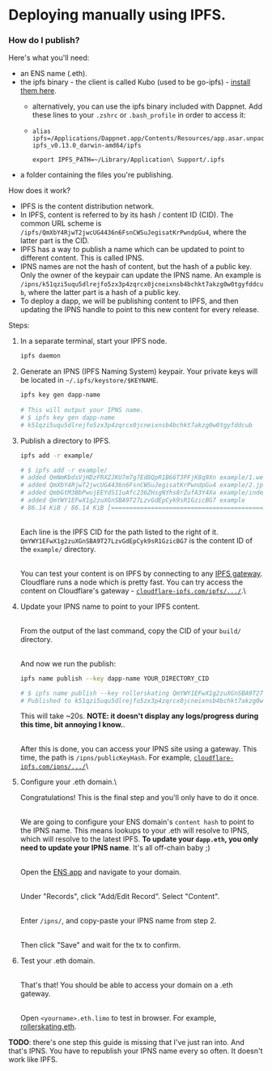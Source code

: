 # Deploying manually using IPFS.

### How do I publish?

Here's what you'll need:

* an ENS name (.eth).
* the ipfs binary - the client is called Kubo (used to be go-ipfs) - [install them here](https://dist.ipfs.tech/#kubo).
  * alternatively, you can use the ipfs binary included with Dappnet. Add these lines to your `.zshrc` or `.bash_profile` in order to access it:
  *   ```
      alias ipfs=/Applications/Dappnet.app/Contents/Resources/app.asar.unpacked/vendor/ipfs/go-ipfs_v0.13.0_darwin-amd64/ipfs
      ```

      ```
      export IPFS_PATH=~/Library/Application\ Support/.ipfs
      ```
* a folder containing the files you're publishing.

How does it work?

* IPFS is the content distribution network.
* In IPFS, content is referred to by its hash / content ID (CID). The common URL scheme is `/ipfs/QmXbY4RjwT2jwcUG4436n6FsnCWSuJegisatKrPwndpGu4`, where the latter part is the CID.
* IPFS has a way to publish a name which can be updated to point to different content. This is called IPNS.
* IPNS names are not the hash of content, but the hash of a public key. Only the owner of the keypair can update the IPNS name. An example is `/ipns/k51qzi5uqu5dlrejfo5zx3p4zqrcx0jcneixnsb4bchkt7akzg0w0tgyfddcub`, where the latter part is a hash of a public key.
* To deploy a dapp, we will be publishing content to IPFS, and then updating the IPNS handle to point to this new content for every release.

Steps:

1.  In a separate terminal, start your IPFS node.

    ```sh
    ipfs daemon
    ```
2.  Generate an IPNS (IPFS Naming System) keypair. Your private keys will be located in `~/.ipfs/keystore/$KEYNAME`.

    ```sh
    ipfs key gen dapp-name
     
    # This will output your IPNS name.
    # $ ipfs key gen dapp-name
    # k51qzi5uqu5dlrejfo5zx3p4zqrcx0jcneixnsb4bchkt7akzg0w0tgyfddcub
    ```
3.  Publish a directory to IPFS.

    ```sh
    ipfs add -r example/

    # $ ipfs add -r example/
    # added QmNmKbdsVjHDzFRXZJKU7m7g7Ed8QpR1B66T3PFjK8q9Xn example/1.webp
    # added QmXbY4RjwT2jwcUG4436n6FsnCWSuJegisatKrPwndpGu4 example/2.jpg
    # added QmbGtM3BbPwujEEYdS11uAfc236ZHsgNYhs8rZufA3Y4Xa example/index.html
    # added QmYWY1EFwX1g2zuXGnSBA9T27LzvGdEpCyk9sR1GzicBG7 example
    # 86.14 KiB / 86.14 KiB [===============================================================================] 100.00%
    ```

    \
    Each line is the IPFS CID for the path listed to the right of it. `QmYWY1EFwX1g2zuXGnSBA9T27LzvGdEpCyk9sR1GzicBG7` is the content ID of the `example/` directory.

    \
    You can test your content is on IPFS by connecting to any [IPFS gateway](https://github.com/ipfs/specs/blob/main/http-gateways/PATH\_GATEWAY.md). Cloudflare runs a node which is pretty fast. You can try access the content on Cloudflare's gateway - [`cloudflare-ipfs.com/ipfs/.../`](https://cloudflare-ipfs.com/ipfs/QmYWY1EFwX1g2zuXGnSBA9T27LzvGdEpCyk9sR1GzicBG7/).\

4.  Update your IPNS name to point to your IPFS content.

    \
    From the output of the last command, copy the CID of your `build/` directory.

    \
    And now we run the publish:

    ```sh
    ipfs name publish --key dapp-name YOUR_DIRECTORY_CID

    # $ ipfs name publish --key rollerskating QmYWY1EFwX1g2zuXGnSBA9T27LzvGdEpCyk9sR1GzicBG7
    # Published to k51qzi5uqu5dlrejfo5zx3p4zqrcx0jcneixnsb4bchkt7akzg0w0tgyfddcub: /ipfs/QmYWY1EFwX1g2zuXGnSBA9T27LzvGdEpCyk9sR1GzicBG7
    ```

    This will take \~20s. **NOTE: it doesn't display any logs/progress during this time, bit annoying I know.**.

    \
    After this is done, you can access your IPNS site using a gateway. This time, the path is `/ipns/publicKeyHash`. For example, [`cloudflare-ipfs.com/ipns/.../`](https://cloudflare-ipfs.com/ipfs/QmYWY1EFwX1g2zuXGnSBA9T27LzvGdEpCyk9sR1GzicBG7/)\

5.  Configure your .eth domain.\


    Congratulations! This is the final step and you'll only have to do it once.

    \
    We are going to configure your ENS domain's `content hash` to point to the IPNS name. This means lookups to your .eth will resolve to IPNS, which will resolve to the latest IPFS. **To update your `dapp.eth`, you only need to update your IPNS name**. It's all off-chain baby ;)

    \
    Open the [ENS app](https://app.ens.domains/) and navigate to your domain.

    \
    Under "Records", click "Add/Edit Record". Select "Content".

    \
    Enter `/ipns/`, and copy-paste your IPNS name from step 2.

    \
    Then click "Save" and wait for the tx to confirm.
6.  Test your .eth domain.

    \
    That's that! You should be able to access your domain on a .eth gateway.

    \
    Open `<yourname>.eth.limo` to test in browser. For example, [rollerskating.eth](https://rollerskating.eth.limo/).

**TODO**: there's one step this guide is missing that I've just ran into. And that's IPNS. You have to republish your IPNS name every so often. It doesn't work like IPFS.

